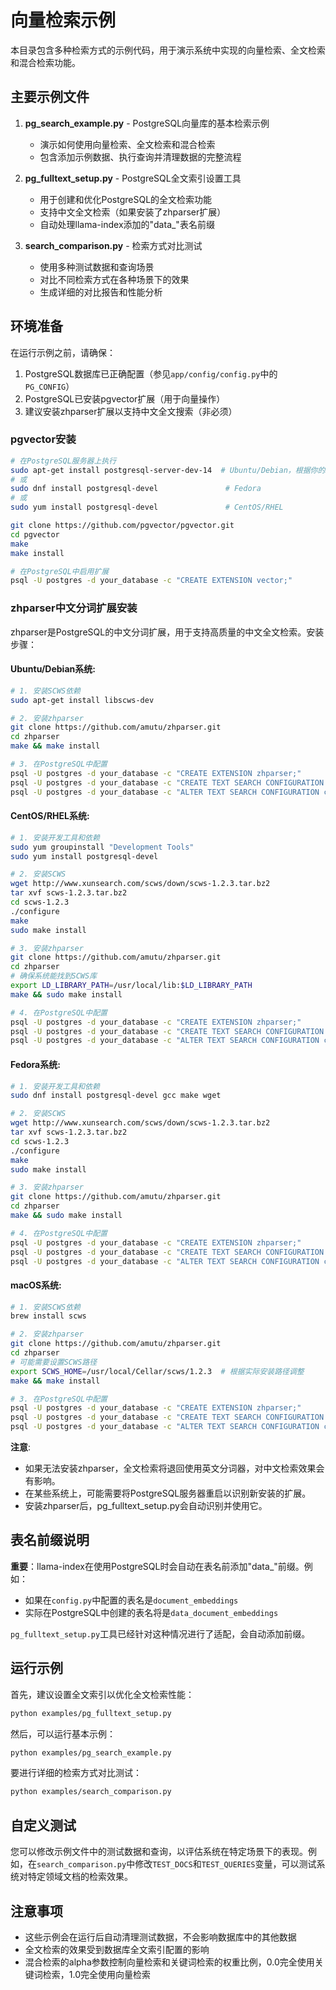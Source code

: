 # 向量检索示例

本目录包含多种检索方式的示例代码，用于演示系统中实现的向量检索、全文检索和混合检索功能。

## 主要示例文件

1. **pg_search_example.py** - PostgreSQL向量库的基本检索示例
   - 演示如何使用向量检索、全文检索和混合检索
   - 包含添加示例数据、执行查询并清理数据的完整流程

2. **pg_fulltext_setup.py** - PostgreSQL全文索引设置工具
   - 用于创建和优化PostgreSQL的全文检索功能
   - 支持中文全文检索（如果安装了zhparser扩展）
   - 自动处理llama-index添加的"data_"表名前缀

3. **search_comparison.py** - 检索方式对比测试
   - 使用多种测试数据和查询场景
   - 对比不同检索方式在各种场景下的效果
   - 生成详细的对比报告和性能分析

## 环境准备

在运行示例之前，请确保：

1. PostgreSQL数据库已正确配置（参见`app/config/config.py`中的`PG_CONFIG`）
2. PostgreSQL已安装pgvector扩展（用于向量操作）
3. 建议安装zhparser扩展以支持中文全文搜索（非必须）

### pgvector安装

```bash
# 在PostgreSQL服务器上执行
sudo apt-get install postgresql-server-dev-14  # Ubuntu/Debian，根据你的PostgreSQL版本调整
# 或
sudo dnf install postgresql-devel               # Fedora
# 或
sudo yum install postgresql-devel               # CentOS/RHEL

git clone https://github.com/pgvector/pgvector.git
cd pgvector
make
make install

# 在PostgreSQL中启用扩展
psql -U postgres -d your_database -c "CREATE EXTENSION vector;"
```

### zhparser中文分词扩展安装

zhparser是PostgreSQL的中文分词扩展，用于支持高质量的中文全文检索。安装步骤：

#### Ubuntu/Debian系统:

```bash
# 1. 安装SCWS依赖
sudo apt-get install libscws-dev

# 2. 安装zhparser
git clone https://github.com/amutu/zhparser.git
cd zhparser
make && make install

# 3. 在PostgreSQL中配置
psql -U postgres -d your_database -c "CREATE EXTENSION zhparser;"
psql -U postgres -d your_database -c "CREATE TEXT SEARCH CONFIGURATION chinese (PARSER = zhparser);"
psql -U postgres -d your_database -c "ALTER TEXT SEARCH CONFIGURATION chinese ADD MAPPING FOR n,v,a,i,e,l,j WITH simple;"
```

#### CentOS/RHEL系统:

```bash
# 1. 安装开发工具和依赖
sudo yum groupinstall "Development Tools"
sudo yum install postgresql-devel

# 2. 安装SCWS
wget http://www.xunsearch.com/scws/down/scws-1.2.3.tar.bz2
tar xvf scws-1.2.3.tar.bz2
cd scws-1.2.3
./configure
make
sudo make install

# 3. 安装zhparser
git clone https://github.com/amutu/zhparser.git
cd zhparser
# 确保系统能找到SCWS库
export LD_LIBRARY_PATH=/usr/local/lib:$LD_LIBRARY_PATH
make && sudo make install

# 4. 在PostgreSQL中配置
psql -U postgres -d your_database -c "CREATE EXTENSION zhparser;"
psql -U postgres -d your_database -c "CREATE TEXT SEARCH CONFIGURATION chinese (PARSER = zhparser);"
psql -U postgres -d your_database -c "ALTER TEXT SEARCH CONFIGURATION chinese ADD MAPPING FOR n,v,a,i,e,l,j WITH simple;"
```

#### Fedora系统:

```bash
# 1. 安装开发工具和依赖
sudo dnf install postgresql-devel gcc make wget

# 2. 安装SCWS
wget http://www.xunsearch.com/scws/down/scws-1.2.3.tar.bz2
tar xvf scws-1.2.3.tar.bz2
cd scws-1.2.3
./configure
make
sudo make install

# 3. 安装zhparser
git clone https://github.com/amutu/zhparser.git
cd zhparser
make && sudo make install

# 4. 在PostgreSQL中配置
psql -U postgres -d your_database -c "CREATE EXTENSION zhparser;"
psql -U postgres -d your_database -c "CREATE TEXT SEARCH CONFIGURATION chinese (PARSER = zhparser);"
psql -U postgres -d your_database -c "ALTER TEXT SEARCH CONFIGURATION chinese ADD MAPPING FOR n,v,a,i,e,l,j WITH simple;"
```

#### macOS系统:

```bash
# 1. 安装SCWS依赖
brew install scws

# 2. 安装zhparser
git clone https://github.com/amutu/zhparser.git
cd zhparser
# 可能需要设置SCWS路径
export SCWS_HOME=/usr/local/Cellar/scws/1.2.3  # 根据实际安装路径调整
make && make install

# 3. 在PostgreSQL中配置
psql -U postgres -d your_database -c "CREATE EXTENSION zhparser;"
psql -U postgres -d your_database -c "CREATE TEXT SEARCH CONFIGURATION chinese (PARSER = zhparser);"
psql -U postgres -d your_database -c "ALTER TEXT SEARCH CONFIGURATION chinese ADD MAPPING FOR n,v,a,i,e,l,j WITH simple;"
```

**注意**: 
- 如果无法安装zhparser，全文检索将退回使用英文分词器，对中文检索效果会有影响。
- 在某些系统上，可能需要将PostgreSQL服务器重启以识别新安装的扩展。
- 安装zhparser后，pg_fulltext_setup.py会自动识别并使用它。

## 表名前缀说明

**重要**：llama-index在使用PostgreSQL时会自动在表名前添加"data_"前缀。例如：

- 如果在`config.py`中配置的表名是`document_embeddings`
- 实际在PostgreSQL中创建的表名将是`data_document_embeddings`

`pg_fulltext_setup.py`工具已经针对这种情况进行了适配，会自动添加前缀。

## 运行示例

首先，建议设置全文索引以优化全文检索性能：

```bash
python examples/pg_fulltext_setup.py
```

然后，可以运行基本示例：

```bash
python examples/pg_search_example.py
```

要进行详细的检索方式对比测试：

```bash
python examples/search_comparison.py
```

## 自定义测试

您可以修改示例文件中的测试数据和查询，以评估系统在特定场景下的表现。例如，在`search_comparison.py`中修改`TEST_DOCS`和`TEST_QUERIES`变量，可以测试系统对特定领域文档的检索效果。

## 注意事项

- 这些示例会在运行后自动清理测试数据，不会影响数据库中的其他数据
- 全文检索的效果受到数据库全文索引配置的影响
- 混合检索的alpha参数控制向量检索和关键词检索的权重比例，0.0完全使用关键词检索，1.0完全使用向量检索 